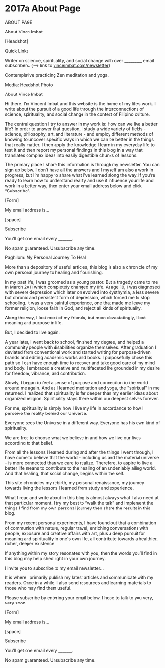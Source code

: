# 2017a About Page

ABOUT PAGE

About Vince Imbat

[Headshot]

Quick Links

Writer on science, spirituality, and social change with over _________ email subscribers. (—> link to [vinceimbat.com/newsletter](http://vinceimbat.com/newsletter))

Contemplative practicing Zen meditation and yoga.

Media: Headshot Photo

About Vince Imbat

Hi there. I’m Vincent Imbat and this website is the home of my life’s work. I write about the pursuit of a good life through the interconnections of science, spirituality, and social change in the context of Filipino culture.

The central question I try to answer in my work is: How can we live a better life? In order to answer that question, I study a wide variety of fields - science, philosophy, art, and literature - and employ different methods of knowing to uncover specific ways in which we can be better in the things that really matter. I then apply the knowledge I learn in my everyday life to test it and then report my personal findings in this blog in a way that translates complex ideas into easily digestible chunks of lessons.

The primary place I share this information is through my newsletter. You can sign up below. I don’t have all the answers and I myself am also a work in progress, but I’m happy to share what I’ve learned along the way. If you’re ready to learn how to understand reality and use it influence your life and work in a better way, then enter your email address below and click “Subscribe”.

[Form]

My email address is…

[space]

Subscribe

You’ll get one email every _______.

No spam guaranteed. Unsubscribe any time.

Paghilom: My Personal Journey To Heal

More than a depository of useful articles, this blog is also a chronicle of my own personal journey to healing and flourishing.

In my past life, I was groomed as a young pastor. But a tragedy came to me in March 2011 which completely changed my life. At age 19, I was diagnosed with severe depression which later on evolved into dysthymia, a less severe but chronic and persistent form of depression, which forced me to stop schooling. It was a very painful experience, one that made me leave my former religion, loose faith in God, and reject all kinds of spirituality.

Along the way, I lost most of my friends, but most devastatingly, I lost meaning and purpose in life.

But, I decided to live again.

A year later, I went back to school, finished my degree, and helped a community people with disabilities organize themselves. After graduation I deviated from conventional work and started writing for purpose-driven brands and editing academic works and books. I purposefully chose this path so I can have enough time to recover and take good care of my mind and body. I embraced a creative and multifaceted life grounded in my desire for freedom, vibrance, and contribution.

Slowly, I began to feel a sense of purpose and connection to the world around me again. And as I learned meditation and yoga, the "spiritual" in me returned. I realized that spirituality is far deeper than my earlier ideas about organized religion. Spirituality stays there within our deepest selves forever.

For me, spirituality is simply how I live my life in accordance to how I perceive the reality behind our Universe.

Everyone sees the Universe in a different way. Everyone has his own kind of spirituality.

We are free to choose what we believe in and how we live our lives according to that belief.

From all the lessons I learned during and after the things I went through, I have come to believe that the world - including us and the material universe - is more connected than we care to realize. Therefore, to aspire to live a better life means to contribute to the healing of an undeniably ailing world. And that healing, that social change, begins within the self.

This site chronicles my rebirth, my personal renaissance, my journey towards living the lessons I learned from study and experience.

What I read and write about in this blog is almost always what I also need at that particular moment. I try my best to “walk the talk” and implement the things I find from my own personal journey then share the results in this blog.

From my recent personal experiments, I have found out that a combination of communion with nature, regular travel, enriching conversations with people, exposure and creative affairs with art, plus a deep pursuit for meaning and spirituality in one's own life, all contribute towards a healthier, richer, deeper existence.

If anything within my story resonates with you, then the words you’ll find in this blog may help shed light in your own journey.

I invite you to subscribe to my email newsletter…

It is where I primarily publish my latest articles and communicate with my readers. Once in a while, I also send resources and learning materials to those who may find them useful.

Please subscribe by entering your email below. I hope to talk to you very, very soon.

[Form]

My email address is…

[space]

Subscribe

You’ll get one email every _______.

No spam guaranteed. Unsubscribe any time.

